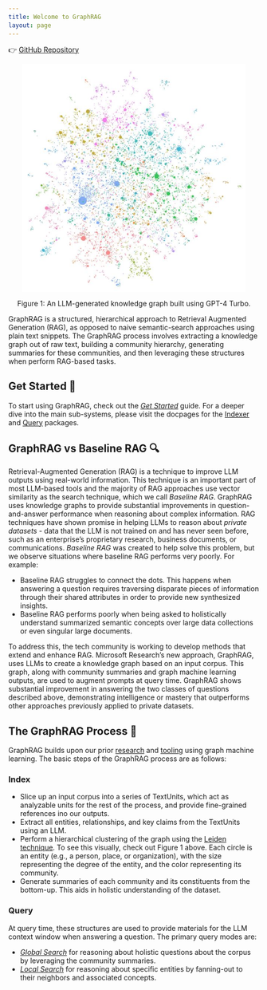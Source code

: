 ```yaml
---
title: Welcome to GraphRAG
layout: page
---
```


👉 [GitHub Repository](https://github.com/microsoft/graphrag)

<p align="center">
<img src="img/GraphRag-Figure1.jpg" alt="Figure 1: LLM-generated knowledge graph built from a private dataset using GPT-4 Turbo." width="450" align="center" />
</p>
<p align="center">
Figure 1: An LLM-generated knowledge graph built using GPT-4 Turbo.
</p>

GraphRAG is a structured, hierarchical approach to Retrieval Augmented Generation (RAG), as opposed to naive semantic-search
approaches using plain text snippets. The GraphRAG process involves extracting a knowledge graph out of raw text, building a community hierarchy, generating summaries for these communities, and then leveraging these structures when perform RAG-based tasks.

## Get Started 🚀

To start using GraphRAG, check out the [_Get Started_](posts/get_started) guide.
For a deeper dive into the main sub-systems, please visit the docpages for the [Indexer](posts/index/overview) and [Query](posts/query/overview) packages.

## GraphRAG vs Baseline RAG 🔍

Retrieval-Augmented Generation (RAG) is a technique to improve LLM outputs using real-world information. This technique is an important part of most LLM-based tools and the majority of RAG approaches use vector similarity as the search technique, which we call _Baseline RAG_. GraphRAG uses knowledge graphs to provide substantial improvements in question-and-answer performance when reasoning about complex information. RAG techniques have shown promise in helping LLMs to reason about _private datasets_ - data that the LLM is not trained on and has never seen before, such as an enterprise’s proprietary research, business documents, or communications. _Baseline RAG_ was created to help solve this problem, but we observe situations where baseline RAG performs very poorly. For example:

- Baseline RAG struggles to connect the dots. This happens when answering a question requires traversing disparate pieces of information through their shared attributes in order to provide new synthesized insights.
- Baseline RAG performs poorly when being asked to holistically understand summarized semantic concepts over large data collections or even singular large documents.

To address this, the tech community is working to develop methods that extend and enhance RAG. Microsoft Research’s new approach, GraphRAG, uses LLMs to create a knowledge graph based on an input corpus. This graph, along with community summaries and graph machine learning outputs, are used to augment prompts at query time. GraphRAG shows substantial improvement in answering the two classes of questions described above, demonstrating intelligence or mastery that outperforms other approaches previously applied to private datasets.

## The GraphRAG Process 🤖

GraphRAG builds upon our prior [research](https://www.microsoft.com/en-us/worklab/patterns-hidden-inside-the-org-chart) and [tooling](https://github.com/microsoft/graspologic) using graph machine learning. The basic steps of the GraphRAG process are as follows:

### Index

- Slice up an input corpus into a series of TextUnits, which act as analyzable units for the rest of the process, and provide fine-grained references ino our outputs.
- Extract all entities, relationships, and key claims from the TextUnits using an LLM.
- Perform a hierarchical clustering of the graph using the [Leiden technique](https://arxiv.org/pdf/1810.08473.pdf). To see this visually, check out Figure 1 above. Each circle is an entity (e.g., a person, place, or organization), with the size representing the degree of the entity, and the color representing its community.
- Generate summaries of each community and its constituents from the bottom-up. This aids in holistic understanding of the dataset.

### Query

At query time, these structures are used to provide materials for the LLM context window when answering a question. The primary query modes are:

- [_Global Search_](posts/query/0-global_search.md) for reasoning about holistic questions about the corpus by leveraging the community summaries.
- [_Local Search_](posts/query/1-local_search.md) for reasoning about specific entities by fanning-out to their neighbors and associated concepts.
